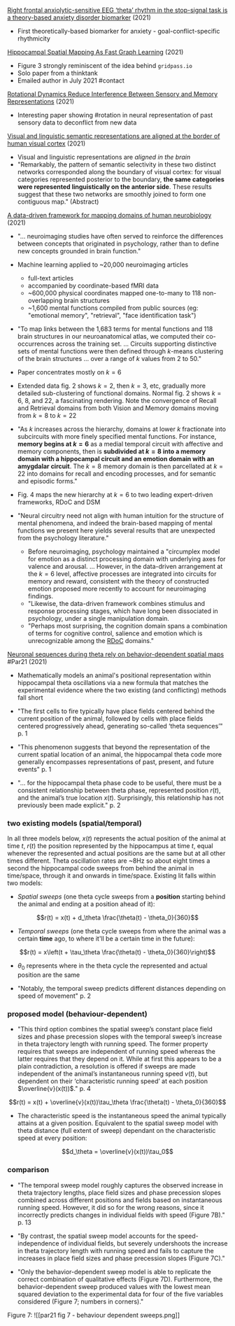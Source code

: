 [Right frontal anxiolytic-sensitive EEG ‘theta’ rhythm in the stop-signal task is a theory-based anxiety disorder biomarker](https://www.nature.com/articles/s41598-021-99374-x) (2021)
* First theoretically-based biomarker for anxiety - goal-conflict-specific rhythmicity


[Hippocampal Spatial Mapping As Fast Graph Learning](https://arxiv.org/abs/2107.00567) (2021)
* Figure 3 strongly reminiscent of the idea behind `gridpass.io`
* Solo paper from a thinktank
* Emailed author in July 2021 #contact

[Rotational Dynamics Reduce Interference Between Sensory and Memory Representations](https://www.nature.com/articles/s41593-021-00821-9) (2021)
* Interesting paper showing #rotation in neural representation of past sensory data to deconflict from new data

[Visual and linguistic semantic representations are aligned at the border of human visual cortex](https://doi.org/10.1038/s41593-021-00921-6) (2021)
* Visual and linguistic representations are *aligned in the brain*
* "Remarkably, the pattern of semantic selectivity in these two distinct networks corresponded along the boundary of visual cortex: for visual categories represented posterior to the boundary, **the same categories were represented linguistically on the anterior side**. These results suggest that these two networks are smoothly joined to form one contiguous map." (Abstract)

[A data-driven framework for mapping domains of human neurobiology](https://doi.org/10.1038/s41593-021-00948-9) (2021)
* "... neuroimaging studies have often served to reinforce the differences between concepts that originated in psychology, rather than to define new concepts grounded in brain function."

* Machine learning applied to ~20,000 neuroimaging articles
	* full-text articles
	* accompanied by coordinate-based fMRI data
	* ~600,000 physical coordinates mapped one-to-many to 118 non-overlapping brain structures
	* ~1,600 mental functions compiled from public sources (eg: "emotional memory", "retrieval", "face identification task")

* "To map links between the 1,683 terms for mental functions and 118 brain structures in our neuroanatomical atlas, we computed their co-occurrences across the training set. ... Circuits supporting distinctive sets of mental functions were then defined through $k$-means clustering of the brain structures ... over a range of $k$ values from 2 to 50."
* Paper concentrates mostly on $k = 6$
* Extended data fig. 2 shows $k = 2$, then $k = 3$, etc, gradually more detailed sub-clustering of functional domains.  Normal fig. 2 shows $k = 6$, $8$, and $22$, a fascinating rendering. Note the convergence of Recall and Retrieval domains from both Vision and Memory domains moving from $k = 8$ to $k = 22$
* "As $k$ increases across the hierarchy, domains at lower $k$ fractionate into subcircuits with more finely specified mental functions. For instance, **memory begins at $k = 6$** as a medial temporal circuit with affective and memory components, then is **subdivided at $k = 8$ into a memory domain with a hippocampal circuit and an emotion domain with an amygdalar circuit**. The $k = 8$ memory domain is then parcellated at $k = 22$ into domains for recall and encoding processes, and for semantic and episodic forms."
* Fig. 4 maps the new hierarchy at $k = 6$ to two leading expert-driven frameworks, RDoC and DSM
* "Neural circuitry need not align with human intuition for the structure of mental phenomena, and indeed the brain-based mapping of mental functions we present here yields several results that are unexpected from the psychology literature."
	* Before neuroimaging, psychology maintained a "circumplex model for emotion as a distinct processing domain with underlying axes for valence and arousal. ... However, in the data-driven arrangement at the $k = 6$ level, affective processes are integrated into circuits for memory and reward, consistent with the theory of constructed emotion proposed more recently to account for neuroimaging findings.
	* "Likewise, the data-driven framework combines stimulus and response processing stages, which have long been dissociated in psychology, under a single manipulation domain.
	* "Perhaps most surprising, the cognition domain spans a combination of terms for cognitive control, salience and emotion which is unrecognizable among the [RDoC](https://www.nimh.nih.gov/research/research-funded-by-nimh/rdoc/about-rdoc) domains."


[Neuronal sequences during theta rely on behavior-dependent spatial maps](https://doi.org/10.7554/eLife.70296) #Par21 (2021)

- Mathematically models an animal's positional representation within hippocampal theta oscillations via a new formula that matches the experimental evidence where the two existing (and conflicting) methods fall short

- "The first cells to fire typically have place fields centered behind the current position of the animal, followed by cells with place fields centered progressively ahead, generating so-called ‘theta sequences’" p. 1

- "This phenomenon suggests that beyond the representation of the current spatial location of an animal, the hippocampal theta code more generally encompasses representations of past, present, and future events" p. 1

- "... for the hippocampal theta phase code to be useful, there must be a consistent relationship between theta phase, represented position $r(t)$, and the animal’s true location $x(t)$. Surprisingly, this relationship has not previously been made explicit." p. 2


### two existing models (spatial/temporal)

In all three models below, $x(t)$ represents the actual position of the animal at time $t$, $r(t)$ the position represented by the hippocampus at time $t$, equal whenever the represented and actual positions are the same but at all other times different. Theta oscillation rates are ~8Hz so about eight times a second the hippocampal code sweeps from behind the animal in time/space, through it and onwards in time/space.  Existing lit falls within two models:

- *Spatial sweeps* (one theta cycle sweeps from a **position** starting behind the animal and ending at a position ahead of it):

$$r(t) = x(t) + d_\theta \frac{\theta(t) - \theta_0}{360}$$

- *Temporal sweeps* (one theta cycle sweeps from where the animal was a certain **time** ago, to where it'll be a certain time in the future):

$$r(t) = x\left(t + \tau_\theta \frac{\theta(t) - \theta_0}{360}\right)$$

- $\theta_0$ represents where in the theta cycle the represented and actual position are the same

- "Notably, the temporal sweep predicts different distances depending on speed of movement" p. 2

### proposed model (behaviour-dependent)

- "This third option combines the spatial sweep’s constant place field sizes and phase precession slopes with the temporal sweep’s increase in theta trajectory length with running speed. The former property requires that sweeps are independent of running speed whereas the latter requires that they depend on it. While at first this appears to be a plain contradiction, a resolution is offered if sweeps are made independent of the animal’s instantaneous running speed $v(t)$, but dependent on their ‘characteristic running speed’ at each position $\overline{v}(x(t))$." p. 4

$$r(t) = x(t) + \overline{v}(x(t))\tau_\theta \frac{\theta(t) - \theta_0}{360}$$

- The characteristic speed is the instantaneous speed the animal typically attains at a given position.  Equivalent to the spatial sweep model with theta distance (full extent of sweep) dependant on the characteristic speed at every position:

$$d_\theta = \overline{v}(x(t))\tau_0$$

### comparison

- "The temporal sweep model roughly captures the observed increase in theta trajectory lengths, place field sizes and phase precession slopes combined across different positions and fields based on instantaneous running speed. However, it did so for the wrong reasons, since it incorrectly predicts changes in individual fields with speed (Figure 7B)." p. 13

- "By contrast, the spatial sweep model accounts for the speed-independence of individual fields, but severely undershoots the increase in theta trajectory length with running speed and fails to capture the increases in place field sizes and phase precession slopes (Figure 7C)."

- "Only the behavior-dependent sweep model is able to replicate the correct combination of qualitative effects (Figure 7D). Furthermore, the behavior-dependent sweep produced values with the lowest mean squared deviation to the experimental data for four of the five variables considered (Figure 7; numbers in corners)."

Figure 7: ![[par21 fig 7 - behaviour dependent sweeps.png]]

